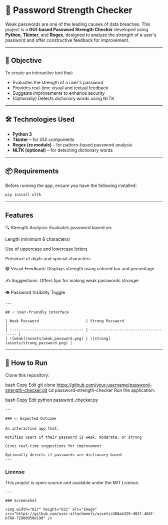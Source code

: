 # 🔐 Password Strength Checker

Weak passwords are one of the leading causes of data breaches. This project is a **GUI-based Password Strength Checker** developed using **Python**, **Tkinter**, and **Regex**, designed to analyze the strength of a user's password and offer constructive feedback for improvement.

---

## 🚀 Objective

To create an interactive tool that:
- Evaluates the strength of a user's password
- Provides real-time visual and textual feedback
- Suggests improvements to enhance security
- (Optionally) Detects dictionary words using NLTK

---

## 🛠️ Technologies Used

- **Python 3**
- **Tkinter** – for GUI components
- **Regex (re module)** – for pattern-based password analysis
- **NLTK (optional)** – for detecting dictionary words

---

## 📦 Requirements

Before running the app, ensure you have the following installed:

```bash
pip install nltk
```
---

## Features

🔍 Strength Analysis: Evaluates password based on:

Length (minimum 8 characters)

Use of uppercase and lowercase letters

Presence of digits and special characters

🟢 Visual Feedback: Displays strength using colored bar and percentage

✍️ Suggestions: Offers tips for making weak passwords stronger

👁️ Password Visibility Toggle
```
---

## ✅ User-friendly interface

| Weak Password                     | Strong Password                       |
| --------------------------------- | ------------------------------------- |
| ![weak](assets/weak_password.png) | ![strong](assets/strong_password.png) |

```
---

## 📁 How to Run

Clone this repository:

bash
Copy
Edit
git clone https://github.com/your-username/password-strength-checker.git
cd password-strength-checker
Run the application:

bash
Copy
Edit
python password_checker.py
```
---

### 📈 Expected Outcome

An interactive app that:

Notifies users if their password is weak, moderate, or strong

Gives real-time suggestions for improvement

Optionally detects if passwords are dictionary-based
---
```
### License
This project is open-source and available under the MIT License.
```
---

### Screenshot

<img width="617" height="621" alt="Image" src="https://github.com/user-attachments/assets/d88ab329-d02f-468f-b768-72900950e190" />


